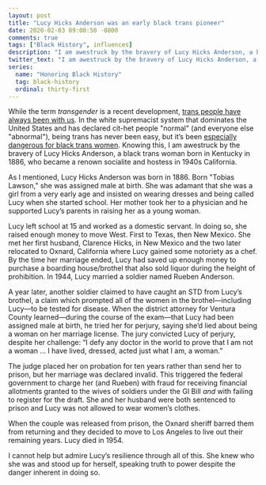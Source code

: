 ```yaml
---
layout: post
title: "Lucy Hicks Anderson was an early black trans pioneer"
date: 2020-02-03 09:00:50 -0800
comments: true
tags: ["Black History", influences]
description: "I am awestruck by the bravery of Lucy Hicks Anderson, a black trans woman born in Kentucky in 1886, who became a renown socialite and hostess in 1940s California."
twitter_text: "I am awestruck by the bravery of Lucy Hicks Anderson, a black trans woman born in Kentucky in 1886, who became a renown socialite and hostess in 1940s California."
series:
  name: "Honoring Black History"
  tag: black-history
  ordinal: thirty-first
---
```


While the term <i>transgender</i> is a recent development, [trans people have always been with us](https://wikipedia.org/wiki/Transgender_history). In the white supremacist system that dominates the United States and has declared cit-het people "normal" (and everyone else "abnormal"), being trans has never been easy, but it’s been [especially dangerous for black trans women](https://www.forbes.com/sites/dawnstaceyennis/2019/06/15/american-medical-association-responds-to-epidemic-of-violence-against-transgender-community/). Knowing this, I am awestruck by the bravery of Lucy Hicks Anderson, a black trans woman born in Kentucky in 1886, who became a renown socialite and hostess in 1940s California.

<!-- more -->

As I mentioned, Lucy Hicks Anderson was born in 1886. Born "Tobias Lawson," she was assigned male at birth. She was adamant that she was a girl from a very early age and insisted on wearing dresses and being called Lucy when she started school. Her mother took her to a physician and he supported Lucy’s parents in raising her as a young woman.

Lucy left school at 15 and worked as a domestic servant. In doing so, she raised enough money to move West.  First to Texas, then New Mexico. She met her first husband, Clarence Hicks, in New Mexico and the two later relocated to Oxnard, California where Lucy gained some notoriety as a chef. By the time her marriage ended, Lucy had saved up enough money to purchase a boarding house/brothel that also sold liquor during the height of prohibition. In 1944, Lucy married a soldier named Rueben Anderson.

A year later, another soldier claimed to have caught an STD from Lucy’s brothel, a claim which prompted all of the women in the brothel—including Lucy—to be tested for disease. When the district attorney for Ventura County learned—during the course of the exam—that Lucy had been assigned male at birth, he tried her for perjury, saying she’d lied about being a woman on her marriage license. The jury convicted Lucy of perjury, despite her challenge: “I defy any doctor in the world to prove that I am not a woman … I have lived, dressed, acted just what I am, a woman.”

The judge placed her on probation for ten years rather than send her to prison, but her marriage was declared invalid. This triggered the federal government to charge her (and Rueben) with fraud for receiving financial allotments granted to the wives of soldiers under the GI Bill *and* with failing to register for the draft. She and her husband were both  sentenced to prison and Lucy was not allowed to wear women’s clothes.

When the couple was released from prison, the Oxnard sheriff barred them from returning and they decided to move to Los Angeles to live out their remaining years. Lucy died in 1954.

I cannot help but admire Lucy’s resilience through all of this. She knew who she was and stood up for herself, speaking truth to power despite the danger inherent in doing so.
